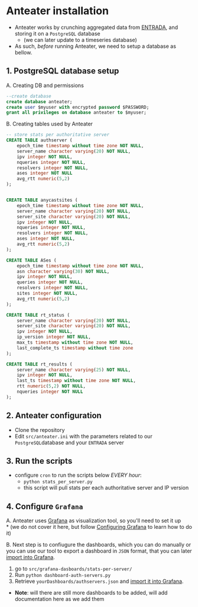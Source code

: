 # Anteater installation

* Anteater works by crunching aggregated data from [ENTRADA](https://entrada.sidnlabs.nl),
and storing it on a `PostgreSQL` database
    * (we can later update to a timeseries database)
* As such, _before_ running Anteater, we need to setup a database as bellow.

## 1. PostgreSQL database setup

A. Creating DB and permissions
```sql
--create database
create database anteater;
create user $myuser with encrypted password $PASSWORD;
grant all privileges on database anteater to $myuser;
```
B. Creating tables used by Anteater

```sql
-- store stats per authoritative server
CREATE TABLE authserver (
    epoch_time timestamp without time zone NOT NULL,
    server_name character varying(20) NOT NULL,
    ipv integer NOT NULL,
    nqueries integer NOT NULL,
    resolvers integer NOT NULL,
    ases integer NOT NULL
    avg_rtt numeric(5,2)
);


CREATE TABLE anycastsites (
    epoch_time timestamp without time zone NOT NULL,
    server_name character varying(20) NOT NULL,
    server_site character varying(20) NOT NULL,
    ipv integer NOT NULL,
    nqueries integer NOT NULL,
    resolvers integer NOT NULL,
    ases integer NOT NULL,
    avg_rtt numeric(5,2)
);

CREATE TABLE ASes (
    epoch_time timestamp without time zone NOT NULL,
    asn character varying(30) NOT NULL,
    ipv integer NOT NULL,
    queries integer NOT NULL,
    resolvers integer NOT NULL,
    sites integer NOT NULL,
    avg_rtt numeric(5,2)
);

CREATE TABLE rt_status (
    server_name character varying(20) NOT NULL,
    server_site character varying(20) NOT NULL,
    ipv integer NOT NULL,
    ip_version integer NOT NULL,
    max_ts timestamp without time zone NOT NULL,
    last_complete_ts timestamp without time zone
);

CREATE TABLE rt_results (
    server_name character varying(25) NOT NULL,
    ipv integer NOT NULL,
    last_ts timestamp without time zone NOT NULL,
    rtt numeric(5,2) NOT NULL,
    nqueries integer NOT NULL
);
```

## 2. Anteater configuration

* Clone the repository
* Edit `src/anteater.ini` with the parameters related to our `PostgreSQL`database
and your `ENTRADA` server
  
## 3. Run the scripts
* configure `cron` to run the scripts below *EVERY hour*:
    * `python stats_per_server.py`
    * this script will pull stats per each authoritative server and IP version
  
    
  
## 4. Configure `Grafana`
A. Anteater uses [Grafana](https://grafana.com/) as visualization tool, so you'll need to set it up  
    * (we do not cover
  it here, but follow [Configuring Grafana](https://grafana.com/docs/grafana/latest/administration/configuration/)
 to learn how to do it)

B. Next step is to confiugure the dashboards, which you can do manually or you can use our tool to export 
a dashboard in `JSON` format, that you can later [import into Grafana](https://grafana.com/docs/grafana/latest/dashboards/export-import/).
  1. go to `src/grafana-dasboards/stats-per-server/`
  2. Run `python dashboard-auth-servers.py`
  3. Retrieve `yourDashboards/authservers.json` and  [import it into Grafana](https://grafana.com/docs/grafana/latest/dashboards/export-import/). 

* **Note**: will there are still more dashboards to be added, will add documentation here as we add them
